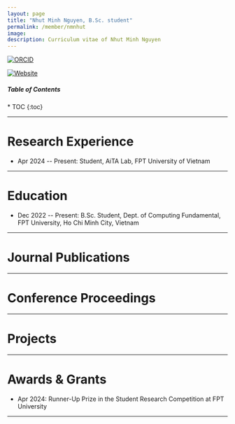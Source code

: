 ```yaml
---
layout: page
title: "Nhut Minh Nguyen, B.Sc. student"
permalink: /member/nmnhut
image: 
description: Curriculum vitae of Nhut Minh Nguyen
---
```


<!-- [![DBLP](https://img.shields.io/badge/DBLP-004F9F?style=flat-square&logo=dblp)](https://dblp.org/pid/291/1059.html)  -->
<!-- [![GoogleScholar](https://img.shields.io/badge/Google%20Scholar-4285F4?style=flat-square&logo=Google+Scholar&logoColor=white)](https://scholar.google.com/citations?user=E7Cc8rAAAAAJ&hl=en)  -->
[![ORCID](https://img.shields.io/badge/ORCID-A6CE39?style=flat-square&logo=ORCID&logoColor=white)](https://orcid.org/0009-0003-1281-5346) 
<!-- [![Scopus](https://img.shields.io/badge/Scopus%20Author%20ID-E9711C?style=flat-square&logo=Scopus&logoColor=white)](https://www.scopus.com/authid/detail.uri?authorId=58203779900)  -->
[![Website](https://img.shields.io/badge/-Personal%20Page-0C2E86?style=flat-square&logo=%2Fe%2F&logoColor=FFFFFF)](https://nhut-ngnn.github.io/)
<br>

<h5>Table of Contents</h5>
* TOC
{:toc}

***

Research Experience
============
* Apr 2024 -- Present: Student, AiTA Lab, FPT University of Vietnam

***

Education
============
* Dec 2022 -- Present: B.Sc. Student, Dept. of Computing Fundamental, FPT University, Ho Chi Minh City, Vietnam

***

Journal Publications
============

***

Conference Proceedings
============

***

Projects
============

***

Awards & Grants
============
* Apr 2024: Runner-Up Prize in the Student Research Competition at FPT University

***